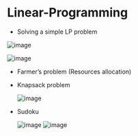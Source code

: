 # Linear-Programming
- Solving a simple LP problem

![image](https://github.com/hossamAhmedSalah/Linear-Programming/assets/100955137/7b9b8a19-36b6-4b84-b1a5-b15f205ad750)

![image](https://github.com/hossamAhmedSalah/Linear-Programming/assets/100955137/ecc03a9a-b273-4ba6-be92-2f5e6e01a837)

- Farmer’s problem (Resources allocation)
  
- Knapsack problem

  
  ![image](https://github.com/hossamAhmedSalah/Linear-Programming/assets/100955137/3f19e6d3-5223-4517-904e-c4852c4eb814)
  
- Sudoku

  
  ![image](https://github.com/hossamAhmedSalah/Linear-Programming/assets/100955137/761310d9-b717-498d-ba7b-dd9125e79380)
  ![image](https://github.com/hossamAhmedSalah/Linear-Programming/assets/100955137/994b2de5-0b5d-40c9-b0c0-3118828588c1)


